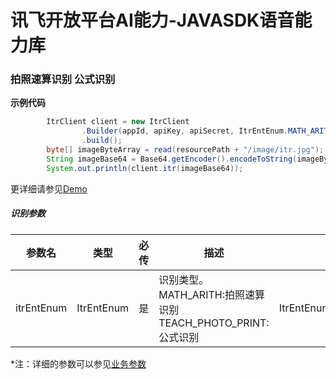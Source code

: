 # 讯飞开放平台AI能力-JAVASDK语音能力库

### 拍照速算识别 公式识别

**示例代码**
```java
        ItrClient client = new ItrClient
                .Builder(appId, apiKey, apiSecret, ItrEntEnum.MATH_ARITH)
                .build();
        byte[] imageByteArray = read(resourcePath + "/image/itr.jpg");
        String imageBase64 = Base64.getEncoder().encodeToString(imageByteArray);
        System.out.println(client.itr(imageBase64));
```

更详细请参见[Demo](https://github.com/iFLYTEK-OP/websdk-java-demo/blob/main/src/main/java/cn/xfyun/demo/ocr/ItrClientApp.java)

##### 识别参数
|参数名|类型|必传|描述|示例|
|---|---|---|---|---|
|itrEntEnum|ItrEntEnum|是|识别类型。<br>MATH_ARITH:拍照速算识别 <br>TEACH_PHOTO_PRINT:公式识别|ItrEntEnum.TEACH_PHOTO_PRINT|

 *注：详细的参数可以参见[业务参数](https://www.xfyun.cn/doc/words/photo-calculate-recg/API.html)